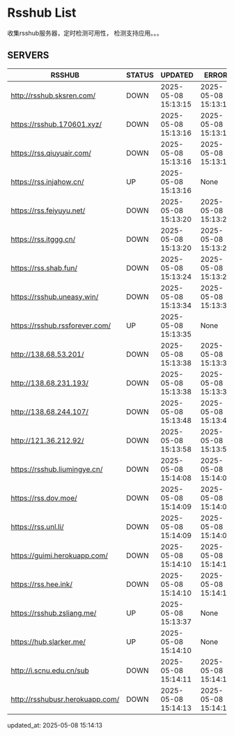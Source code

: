 # Rsshub List

收集rsshub服务器，定时检测可用性， 检测支持应用。。。


## SERVERS

|  RSSHUB   | STATUS  | UPDATED  | ERROR  | TWITTER |  
|  ----  | ----  | ----  | ----  | ---- |  
| http://rsshub.sksren.com/ | DOWN | 2025-05-08 15:13:15 | 2025-05-08 15:13:15 |  
| https://rsshub.170601.xyz/ | DOWN | 2025-05-08 15:13:16 | 2025-05-08 15:13:16 |  
| https://rss.qiuyuair.com/ | DOWN | 2025-05-08 15:13:16 | 2025-05-08 15:13:16 |  
| https://rss.injahow.cn/ | UP | 2025-05-08 15:13:16 | None ||  
| https://rss.feiyuyu.net/ | DOWN | 2025-05-08 15:13:20 | 2025-05-08 15:13:20 |  
| https://rss.itggg.cn/ | DOWN | 2025-05-08 15:13:20 | 2025-05-08 15:13:20 |  
| https://rss.shab.fun/ | DOWN | 2025-05-08 15:13:24 | 2025-05-08 15:13:24 |  
| https://rsshub.uneasy.win/ | DOWN | 2025-05-08 15:13:34 | 2025-05-08 15:13:34 |  
| https://rsshub.rssforever.com/ | UP | 2025-05-08 15:13:35 | None ||  
| http://138.68.53.201/ | DOWN | 2025-05-08 15:13:38 | 2025-05-08 15:13:38 |  
| http://138.68.231.193/ | DOWN | 2025-05-08 15:13:38 | 2025-05-08 15:13:38 |  
| http://138.68.244.107/ | DOWN | 2025-05-08 15:13:48 | 2025-05-08 15:13:48 |  
| http://121.36.212.92/ | DOWN | 2025-05-08 15:13:58 | 2025-05-08 15:13:58 |  
| https://rsshub.liumingye.cn/ | DOWN | 2025-05-08 15:14:08 | 2025-05-08 15:14:08 |  
| https://rss.dov.moe/ | DOWN | 2025-05-08 15:14:09 | 2025-05-08 15:14:09 |  
| https://rss.unl.li/ | DOWN | 2025-05-08 15:14:09 | 2025-05-08 15:14:09 |  
| https://guimi.herokuapp.com/ | DOWN | 2025-05-08 15:14:10 | 2025-05-08 15:14:10 |  
| https://rss.hee.ink/ | DOWN | 2025-05-08 15:14:10 | 2025-05-08 15:14:10 |  
| https://rsshub.zsliang.me/ | UP | 2025-05-08 15:13:37 | None |OK|  
| https://hub.slarker.me/ | UP | 2025-05-08 15:14:10 | None ||  
| http://i.scnu.edu.cn/sub | DOWN | 2025-05-08 15:14:11 | 2025-05-08 15:14:11 |  
| http://rsshubusr.herokuapp.com/ | DOWN | 2025-05-08 15:14:13 | 2025-05-08 15:14:13 |  
  

updated_at: 2025-05-08 15:14:13  
